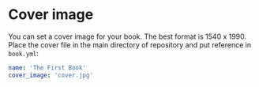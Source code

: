 # Cover image

You can set a cover image for your book. The best format is 1540 x 1990. Place the cover file in the main directory of repository and put reference in `book.yml`:

```yaml
name: 'The First Book'
cover_image: 'cover.jpg'
```
